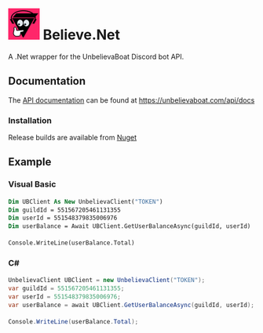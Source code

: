 # ![unb-api-net](Believe.Net/assets/logo_red.png) Believe.Net
A .Net wrapper for the UnbelievaBoat Discord bot API.

## Documentation
The [API documentation](https://unbelievaboat.com/api/docs) can be found at https://unbelievaboat.com/api/docs

### Installation  
Release builds are available from [Nuget](https://www.nuget.org/packages/Believe.Net)

## Example 
### Visual Basic
```vb
Dim UBClient As New UnbelievaClient("TOKEN")
Dim guildId = 551567205461131355
Dim userId = 551548379835006976
Dim userBalance = Await UBClient.GetUserBalanceAsync(guildId, userId)

Console.WriteLine(userBalance.Total)
```
### C#
```cs
UnbelievaClient UBClient = new UnbelievaClient("TOKEN");
var guildId = 551567205461131355;
var userId = 551548379835006976;
var userBalance = await UBClient.GetUserBalanceAsync(guildId, userId);

Console.WriteLine(userBalance.Total);
```
